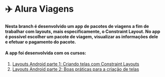 # :airplane: Alura Viagens
#### Nesta branch é desenvolvido um app de pacotes de viagens a fim de trabalhar com layouts, mais especificamente, o Constraint Layout. No app é possível escolher um pacote de viagem, visualizar as informações dele e efetuar o pagamento do pacote.
#### A app foi desenvolvida com os cursos:
1. [Layouts Android parte 1: Criando telas com Constraint Layouts](https://cursos.alura.com.br/course/layout-android-1)
2. [Layouts Android parte 2: Boas práticas para a criação de telas](https://cursos.alura.com.br/course/layout-android-2)
